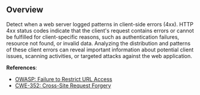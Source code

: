 ## Overview

Detect when a web server logged patterns in client-side errors (4xx). HTTP 4xx status codes indicate that the client's request contains errors or cannot be fulfilled for client-specific reasons, such as authentication failures, resource not found, or invalid data. Analyzing the distribution and patterns of these client errors can reveal important information about potential client issues, scanning activities, or targeted attacks against the web application.

**References**:
- [OWASP: Failure to Restrict URL Access](https://owasp.org/www-project-web-security-testing-guide/latest/4-Web_Application_Security_Testing/05-Authorization_Testing/02-Testing_for_Bypassing_Authorization_Schema)
- [CWE-352: Cross-Site Request Forgery](https://cwe.mitre.org/data/definitions/352.html) 